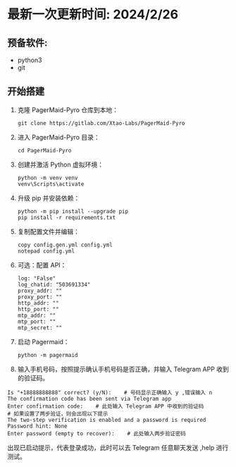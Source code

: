 # 最新一次更新时间: 2024/2/26

## 预备软件:
- python3
- git 

## 开始搭建

1. 克隆 PagerMaid-Pyro 仓库到本地：
   ```
   git clone https://gitlab.com/Xtao-Labs/PagerMaid-Pyro 
   ```

2. 进入 PagerMaid-Pyro 目录：
   ```
   cd PagerMaid-Pyro
   ```

3. 创建并激活 Python 虚拟环境：
   ```
   python -m venv venv
   venv\Scripts\activate
   ```

4. 升级 pip 并安装依赖：
   ```
   python -m pip install --upgrade pip
   pip install -r requirements.txt
   ```

5. 复制配置文件并编辑：
   ```
   copy config.gen.yml config.yml
   notepad config.yml
   ```

6. 可选：配置 API：
   ```
   log: "False"
   log_chatid: "503691334"
   proxy_addr: ""
   proxy_port: ""
   http_addr: ""
   http_port: ""
   mtp_addr: ""
   mtp_port: ""
   mtp_secret: ""
   ```

7. 启动 Pagermaid：
   ```
   python -m pagermaid
   ```
8. 输入手机号码，按照提示确认手机号码是否正确，并输入 Telegram APP 收到的验证码。
```Enter phone number or bot token:    #此处填入手机号
Is "+18888888888" correct? (y/N):    # 号码显示正确输入 y ,错误输入 n
The confirmation code has been sent via Telegram app
Enter confirmation code:    # 此处输入 Telegram APP 中收到的验证码
# 如果设置了两步验证，则会出现以下提示
The two-step verification is enabled and a password is required
Password hint: None
Enter password (empty to recover):    # 此处输入两步验证密码
```

出现已启动提示，代表登录成功，此时可以去 Telegram 任意聊天发送 ,help 进行测试。
